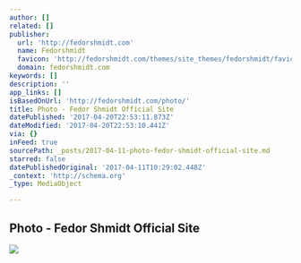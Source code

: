```yaml
---
author: []
related: []
publisher:
  url: 'http://fedorshmidt.com'
  name: Fedorshmidt
  favicon: 'http://fedorshmidt.com/themes/site_themes/fedorshmidt/favicon.ico'
  domain: fedorshmidt.com
keywords: []
description: ''
app_links: []
isBasedOnUrl: 'http://fedorshmidt.com/photo/'
title: Photo - Fedor Shmidt Official Site
datePublished: '2017-04-20T22:53:11.873Z'
dateModified: '2017-04-20T22:53:10.441Z'
via: {}
inFeed: true
sourcePath: _posts/2017-04-11-photo-fedor-shmidt-official-site.md
starred: false
datePublishedOriginal: '2017-04-11T10:29:02.448Z'
_context: 'http://schema.org'
_type: MediaObject

---
```

<article style=""><h1>Photo - Fedor Shmidt Official Site</h1><img src="http://fedorshmidt.com/images/uploads/gallery/_tumb_portrait/IMG_9250com.jpg" /></article>